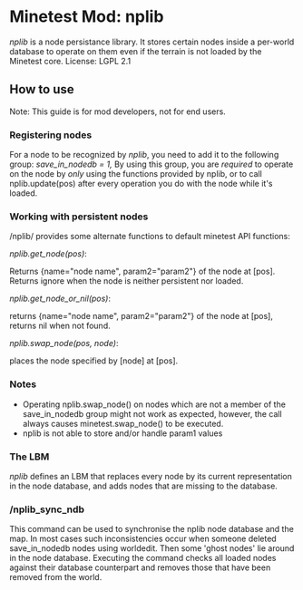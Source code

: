 # Minetest Mod: nplib
_nplib_ is a node persistance library. It stores certain nodes inside a per-world database to operate on them
even if the terrain is not loaded by the Minetest core.
License: LGPL 2.1
## How to use
Note: This guide is for mod developers, not for end users.
### Registering nodes
For a node to be recognized by _nplib_, you need to add it to the following group:
*save_in_nodedb = 1,*
By using this group, you are *required* to operate on the node by *only* using the functions provided by nplib,
or to call nplib.update(pos) after every operation you do with the node while it's loaded.
### Working with persistent nodes
/nplib/ provides some alternate functions to default minetest API functions:

*nplib.get_node(pos)*:

  Returns {name="node name", param2="param2"} of the node at [pos]. 
  Returns ignore when the node is neither persistent nor loaded.

*nplib.get_node_or_nil(pos)*:

returns {name="node name", param2="param2"} of the node at [pos], returns nil when not found.

*nplib.swap_node(pos, node)*: 

places the node specified by [node] at [pos].
### Notes
- Operating nplib.swap_node() on nodes which are not a member of the save_in_nodedb group might not work as expected,
  however, the call always causes minetest.swap_node() to be executed.
- nplib is not able to store and/or handle param1 values
### The LBM
_nplib_ defines an LBM that replaces every node by its current representation in the node database, and adds nodes
that are missing to the database.
### /nplib_sync_ndb
This command can be used to synchronise the nplib node database and the map.
In most cases such inconsistencies occur when someone deleted save_in_nodedb nodes using worldedit.
Then some 'ghost nodes' lie around in the node database. Executing the command checks all loaded
nodes against their database counterpart and removes those that have been removed from the world.
